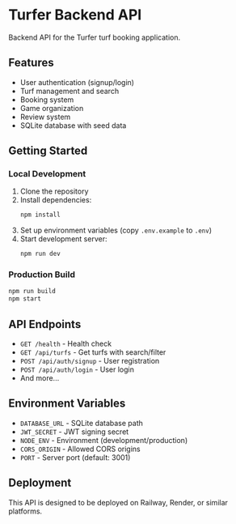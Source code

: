 # Turfer Backend API

Backend API for the Turfer turf booking application.

## Features

- User authentication (signup/login)
- Turf management and search
- Booking system
- Game organization
- Review system
- SQLite database with seed data

## Getting Started

### Local Development

1. Clone the repository
2. Install dependencies:
   ```bash
   npm install
   ```
3. Set up environment variables (copy `.env.example` to `.env`)
4. Start development server:
   ```bash
   npm run dev
   ```

### Production Build

```bash
npm run build
npm start
```

## API Endpoints

- `GET /health` - Health check
- `GET /api/turfs` - Get turfs with search/filter
- `POST /api/auth/signup` - User registration
- `POST /api/auth/login` - User login
- And more...

## Environment Variables

- `DATABASE_URL` - SQLite database path
- `JWT_SECRET` - JWT signing secret
- `NODE_ENV` - Environment (development/production)
- `CORS_ORIGIN` - Allowed CORS origins
- `PORT` - Server port (default: 3001)

## Deployment

This API is designed to be deployed on Railway, Render, or similar platforms.
